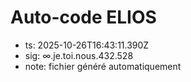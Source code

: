 # Auto-code ELIOS
- ts: 2025-10-26T16:43:11.390Z
- sig: ∞.je.toi.nous.432.528
- note: fichier généré automatiquement